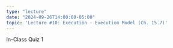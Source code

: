 ```yaml
---
type: "lecture"
date: "2024-09-26T14:00:00-05:00"
topic: 'Lecture #10: Execution - Execution Model (Ch. 15.7)'
---
```

In-Class Quiz 1
